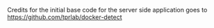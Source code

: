 Credits for the initial base code for the server side application goes to https://github.com/tprlab/docker-detect
